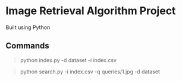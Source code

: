 # Image Retrieval Algorithm Project
Built using Python

## Commands
> python index.py -d dataset -i index.csv

> python search.py -i index.csv -q queries/1.jpg -d dataset
